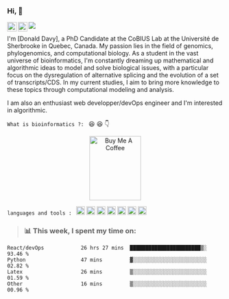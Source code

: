 ### Hi, 👋
<a href="https://twitter.com/DavyOuedraogo3">
  <img align="left" alt="Donald Davy | Twitter" width="22px" src="https://raw.githubusercontent.com/peterthehan/peterthehan/master/assets/twitter.svg" />
</a>
<a href="https://www.linkedin.com/in/wend-yam-d-davy-ouedraogo-7764621b5/">
  <img align="left" alt="Donald's LinkedIN" width="22px" src="https://raw.githubusercontent.com/peterthehan/peterthehan/master/assets/linkedin.svg" />
</a>

![](https://visitor-badge.glitch.me/badge?page_id=dondavy)
<br />

I'm [Donald Davy], a PhD Candidate at the CoBIUS Lab at the Université de Sherbrooke in Quebec, Canada. My passion lies in the field of genomics, phylogenomics, and computational biology. As a student in the vast universe of bioinformatics, I'm constantly dreaming up mathematical and algorithmic ideas to model and solve biological issues, with a particular focus on the dysregulation of alternative splicing and the evolution of a set of transcripts/CDS. In my current studies, I aim to bring more knowledge to these topics through computational modeling and analysis.

I am also an enthusiast web developper/devOps engineer and I'm interested in algorithmic.

```What is bioinformatics ?: ``` :laughing: :laughing:  :point_down:
<p align="center">
<img src="https://pbs.twimg.com/media/Ec5FRi2XgAUoND4.png" alt="Buy Me A Coffee" width='120' height='150' >
</p>

```languages and tools : ```
<code><img height="20" src="https://raw.githubusercontent.com/github/explore/80688e429a7d4ef2fca1e82350fe8e3517d3494d/topics/python/python.png"></code>
<code><img height="20" src="https://raw.githubusercontent.com/github/explore/80688e429a7d4ef2fca1e82350fe8e3517d3494d/topics/cpp/cpp.png"></code>
<code><img height="20" src="https://raw.githubusercontent.com/github/explore/80688e429a7d4ef2fca1e82350fe8e3517d3494d/topics/react/react.png"></code>
<code><img height="20" src="https://raw.githubusercontent.com/github/explore/80688e429a7d4ef2fca1e82350fe8e3517d3494d/topics/nodejs/nodejs.png"></code>
<code><img height="20" src="https://raw.githubusercontent.com/github/explore/80688e429a7d4ef2fca1e82350fe8e3517d3494d/topics/postgresql/postgresql.png"></code>
<code><img height="20" src="https://raw.githubusercontent.com/github/explore/80688e429a7d4ef2fca1e82350fe8e3517d3494d/topics/firebase/firebase.png"></code>
<code><img height="20" src="https://raw.githubusercontent.com/github/explore/80688e429a7d4ef2fca1e82350fe8e3517d3494d/topics/javascript/javascript.png"></code>

> ### 📊 **This week, I spent my time on:**
<!--START_SECTION:waka-->

```text
React/devOps            26 hrs 27 mins  ███████████████████████▒░   93.46 %
Python                  47 mins         ▓░░░░░░░░░░░░░░░░░░░░░░░░   02.82 %
Latex                   26 mins         ▒░░░░░░░░░░░░░░░░░░░░░░░░   01.59 %
Other                   16 mins         ▒░░░░░░░░░░░░░░░░░░░░░░░░   00.96 %
```




<!--
**dondavy/dondavy** is a ✨ _special_ ✨ repository because its `README.md` (this file) appears on your GitHub profile.

Here are some ideas to get you started:

- 🔭 I’m currently working on ...
- 🌱 I’m currently learning ...
- 👯 I’m looking to collaborate on ...
- 🤔 I’m looking for help with ...
- 💬 Ask me about ...
- 📫 How to reach me: ...
- 😄 Pronouns: ...
- ⚡ Fun fact: ...
-->
